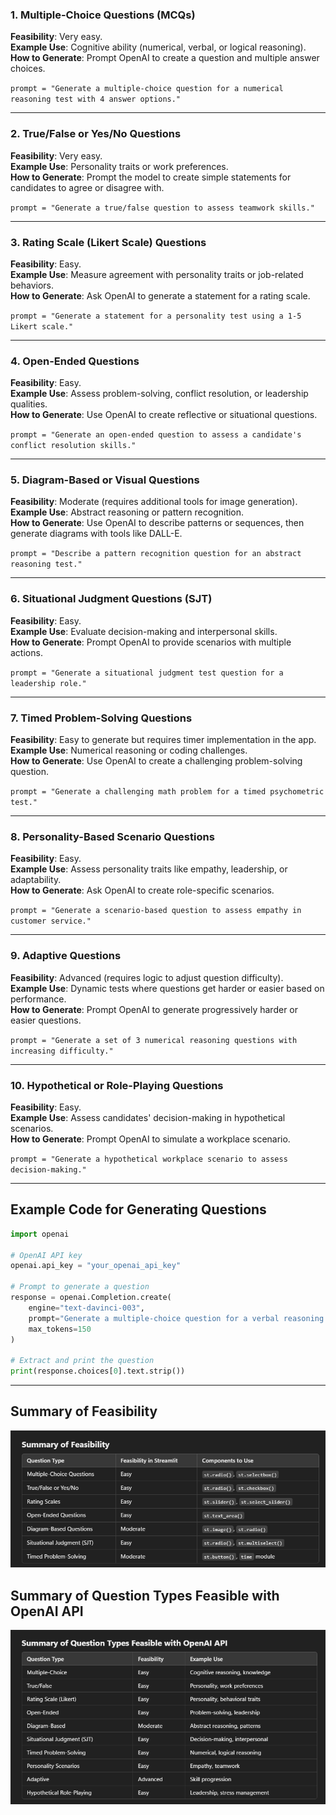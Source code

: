 ### 1. Multiple-Choice Questions (MCQs)

**Feasibility**: Very easy.  
**Example Use**: Cognitive ability (numerical, verbal, or logical reasoning).  
**How to Generate**: Prompt OpenAI to create a question and multiple answer choices.  

`prompt = "Generate a multiple-choice question for a numerical reasoning test with 4 answer options."`

---

### 2. True/False or Yes/No Questions  

**Feasibility**: Very easy.  
**Example Use**: Personality traits or work preferences.  
**How to Generate**: Prompt the model to create simple statements for candidates to agree or disagree with.  

`prompt = "Generate a true/false question to assess teamwork skills."`  

---

### 3. Rating Scale (Likert Scale) Questions  

**Feasibility**: Easy.  
**Example Use**: Measure agreement with personality traits or job-related behaviors.  
**How to Generate**: Ask OpenAI to generate a statement for a rating scale.  

`prompt = "Generate a statement for a personality test using a 1-5 Likert scale."`  

---

### 4. Open-Ended Questions  

**Feasibility**: Easy.  
**Example Use**: Assess problem-solving, conflict resolution, or leadership qualities.  
**How to Generate**: Use OpenAI to create reflective or situational questions.  

`prompt = "Generate an open-ended question to assess a candidate's conflict resolution skills."`  

---

### 5. Diagram-Based or Visual Questions  

**Feasibility**: Moderate (requires additional tools for image generation).  
**Example Use**: Abstract reasoning or pattern recognition.  
**How to Generate**: Use OpenAI to describe patterns or sequences, then generate diagrams with tools like DALL-E.  

`prompt = "Describe a pattern recognition question for an abstract reasoning test."`  

---

### 6. Situational Judgment Questions (SJT)  

**Feasibility**: Easy.  
**Example Use**: Evaluate decision-making and interpersonal skills.  
**How to Generate**: Prompt OpenAI to provide scenarios with multiple actions.  

`prompt = "Generate a situational judgment test question for a leadership role."`  

---

### 7. Timed Problem-Solving Questions  

**Feasibility**: Easy to generate but requires timer implementation in the app.  
**Example Use**: Numerical reasoning or coding challenges.  
**How to Generate**: Use OpenAI to create a challenging problem-solving question.  

`prompt = "Generate a challenging math problem for a timed psychometric test."`  

---

### 8. Personality-Based Scenario Questions  

**Feasibility**: Easy.  
**Example Use**: Assess personality traits like empathy, leadership, or adaptability.  
**How to Generate**: Ask OpenAI to create role-specific scenarios.  

`prompt = "Generate a scenario-based question to assess empathy in customer service."`  

---

### 9. Adaptive Questions  

**Feasibility**: Advanced (requires logic to adjust question difficulty).  
**Example Use**: Dynamic tests where questions get harder or easier based on performance.  
**How to Generate**: Prompt OpenAI to generate progressively harder or easier questions.  

`prompt = "Generate a set of 3 numerical reasoning questions with increasing difficulty."`  

---

### 10. Hypothetical or Role-Playing Questions  

**Feasibility**: Easy.  
**Example Use**: Assess candidates' decision-making in hypothetical scenarios.  
**How to Generate**: Prompt OpenAI to simulate a workplace scenario.  

`prompt = "Generate a hypothetical workplace scenario to assess decision-making."`  

---

## Example Code for Generating Questions  

```python
import openai

# OpenAI API key
openai.api_key = "your_openai_api_key"

# Prompt to generate a question
response = openai.Completion.create(
    engine="text-davinci-003",
    prompt="Generate a multiple-choice question for a verbal reasoning test.",
    max_tokens=150
)

# Extract and print the question
print(response.choices[0].text.strip())
```

---

## Summary of Feasibility

![Summary of Feasibility](resources/Summary%20of%20Feasibility.png)

## Summary of Question Types Feasible with OpenAI API

![Summary of Question Types Feasible with OpenAI API](resources/Summary%20of%20Question%20Types%20Feasible%20with%20OpenAI%20API.png)